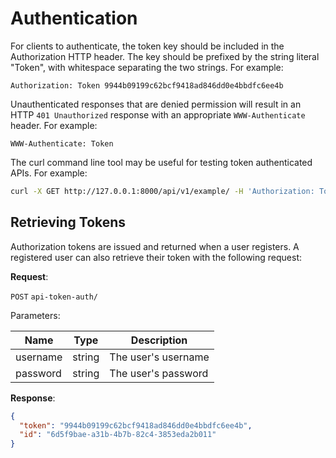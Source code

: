 # Authentication

For clients to authenticate, the token key should be included in the Authorization HTTP header. The key should be prefixed by the string literal "Token", with whitespace separating the two strings. For example:

```
Authorization: Token 9944b09199c62bcf9418ad846dd0e4bbdfc6ee4b
```

Unauthenticated responses that are denied permission will result in an HTTP `401 Unauthorized` response with an appropriate `WWW-Authenticate` header. For example:

```
WWW-Authenticate: Token
```

The curl command line tool may be useful for testing token authenticated APIs. For example:

```bash
curl -X GET http://127.0.0.1:8000/api/v1/example/ -H 'Authorization: Token 9944b09199c62bcf9418ad846dd0e4bbdfc6ee4b'
```

## Retrieving Tokens

Authorization tokens are issued and returned when a user registers. A registered user can also retrieve their token with the following request:

**Request**:

`POST` `api-token-auth/`

Parameters:

| Name     | Type   | Description         |
| -------- | ------ | ------------------- |
| username | string | The user's username |
| password | string | The user's password |

**Response**:

```json
{
  "token": "9944b09199c62bcf9418ad846dd0e4bbdfc6ee4b",
  "id": "6d5f9bae-a31b-4b7b-82c4-3853eda2b011"
}
```
